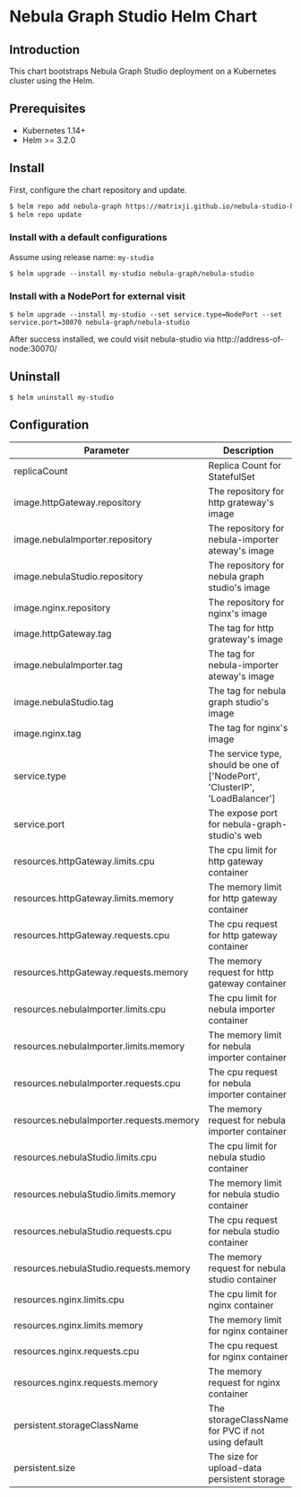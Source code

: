 # Nebula Graph Studio Helm Chart

## Introduction
This chart bootstraps Nebula Graph Studio deployment on a Kubernetes cluster using the Helm.

## Prerequisites

- Kubernetes 1.14+
- Helm >= 3.2.0

## Install

First, configure the chart repository and update.
```sh
$ helm repo add nebula-graph https://matrixji.github.io/nebula-studio-helm/
$ helm repo update
```

### Install with a default configurations

Assume using release name: `my-studio`

```
$ helm upgrade --install my-studio nebula-graph/nebula-studio
```

### Install with a NodePort for external visit

```
$ helm upgrade --install my-studio --set service.type=NodePort --set service.port=30070 nebula-graph/nebula-studio
```

After success installed, we could visit nebula-studio via http://address-of-node:30070/

## Uninstall

```
$ helm uninstall my-studio
```

## Configuration


| Parameter | Description | Default |
|-----------|-------------|---------|
| replicaCount  | Replica Count for StatefulSet  | 0  |
| image.httpGateway.repository  |  The repository for http grateway's image  | vesoft/nebula-http-gateway  |
| image.nebulaImporter.repository  |  The repository for nebula-importer ateway's image  | vesoft/nebula-importer  |
| image.nebulaStudio.repository  |  The repository for nebula graph studio's image  | vesoft/nebula-graph-studio |
| image.nginx.repository  |  The repository for nginx's image  | nginx  |
| image.httpGateway.tag  |  The tag for http grateway's image  | v2  |
| image.nebulaImporter.tag  |  The tag for nebula-importer ateway's image  | v2  |
| image.nebulaStudio.tag  |  The tag for nebula graph studio's image  | v3  |
| image.nginx.tag  |  The tag for nginx's image  | alpine  |
| service.type  | The service type, should be one of ['NodePort', 'ClusterIP', 'LoadBalancer'] |  ClusterIP  |
| service.port  | The expose port for nebula-graph-studio's web |  7001  |
| resources.httpGateway.limits.cpu  | The cpu limit for http gateway container  | 2  |
| resources.httpGateway.limits.memory  | The memory limit for http gateway container  | 4Gi  |
| resources.httpGateway.requests.cpu  | The cpu request for http gateway container  | 100mi  |
| resources.httpGateway.requests.memory  | The memory request for http gateway container  | 256Mi | 
| resources.nebulaImporter.limits.cpu  | The cpu limit for nebula importer container  | 2  |
| resources.nebulaImporter.limits.memory  | The memory limit for nebula importer container  | 4Gi  |
| resources.nebulaImporter.requests.cpu  | The cpu request for nebula importer container  | 100mi  |
| resources.nebulaImporter.requests.memory  | The memory request for nebula importer container  | 256Mi | 
| resources.nebulaStudio.limits.cpu  | The cpu limit for nebula studio container  | 2  |
| resources.nebulaStudio.limits.memory  | The memory limit for nebula studio container  | 4Gi  |
| resources.nebulaStudio.requests.cpu  | The cpu request for nebula studio container  | 100mi  |
| resources.nebulaStudio.requests.memory  | The memory request for nebula studio container  | 256Mi | 
| resources.nginx.limits.cpu  | The cpu limit for nginx container  | 2  |
| resources.nginx.limits.memory  | The memory limit for nginx container  | 4Gi  |
| resources.nginx.requests.cpu  | The cpu request for nginx container  | 100mi  |
| resources.nginx.requests.memory  | The memory request for nginx container  | 256Mi | 
| persistent.storageClassName  | The storageClassName for PVC if not using default  | ""  |
| persistent.size  | The size for upload-data persistent storage | 5Gi  |

